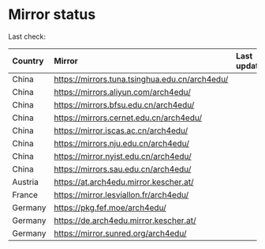 <script src="./time.js"></script>
# Mirror status
Last check: <script type="text/javascript">localize(1733214630.5916426);</script>

|Country|Mirror|Last update|
|:------|:-----|:----------|
|China|https://mirrors.tuna.tsinghua.edu.cn/arch4edu/|<script type="text/javascript">localize(1733165143);</script>|
|China|https://mirrors.aliyun.com/arch4edu/|<script type="text/javascript">localize(1733165143);</script>|
|China|https://mirrors.bfsu.edu.cn/arch4edu/|<script type="text/javascript">localize(1733165143);</script>|
|China|https://mirrors.cernet.edu.cn/arch4edu/|<script type="text/javascript">localize(1733165143);</script>|
|China|https://mirror.iscas.ac.cn/arch4edu/|<script type="text/javascript">localize(1733165143);</script>|
|China|https://mirrors.nju.edu.cn/arch4edu/|<script type="text/javascript">localize(1733121964);</script>|
|China|https://mirror.nyist.edu.cn/arch4edu/|<script type="text/javascript">localize(1733165143);</script>|
|China|https://mirrors.sau.edu.cn/arch4edu/|<script type="text/javascript">localize(1731653531);</script>|
|Austria|https://at.arch4edu.mirror.kescher.at/|<script type="text/javascript">localize(1733165143);</script>|
|France|https://mirror.lesviallon.fr/arch4edu/|<script type="text/javascript">localize(1733165143);</script>|
|Germany|https://pkg.fef.moe/arch4edu/|<script type="text/javascript">localize(1733165143);</script>|
|Germany|https://de.arch4edu.mirror.kescher.at/|<script type="text/javascript">localize(1733165143);</script>|
|Germany|https://mirror.sunred.org/arch4edu/|<script type="text/javascript">localize(1733165143);</script>|

<script src="./tablefilter/tablefilter.js"></script>
<script src="./table.js"></script>